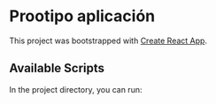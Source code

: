 # Prootipo aplicación

This project was bootstrapped with [Create React App](https://github.com/facebook/create-react-app).

## Available Scripts

In the project directory, you can run:
